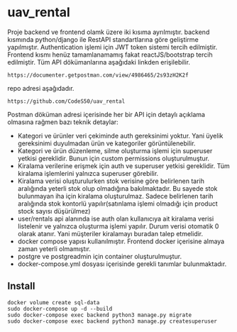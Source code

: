 # uav_rental
Proje backend ve frontend olamk üzere iki kısıma ayrılmıştır.
backend kısmında python/django ile RestAPI standartlarına göre geliştirme yapılmıştır.
Authentication işlemi için JWT token sistemi tercih edilmiştir.
Frontend kısmı henüz tamamlanamamış fakat reactJS/bootstrap tercih edilmiştir.
Tüm API dökümanlarına aşağıdaki linkden erişilebilir.
```
https://documenter.getpostman.com/view/4986465/2s93zH2K2f
```
repo adresi aşağıdadır.
```
https://github.com/CodeS50/uav_rental
```
Postman döküman adresi içerisinde her bir API için detaylı açıklama olmasına rağmen bazı teknik detaylar:
- Kategori ve ürünler veri çekiminde auth gereksinimi yoktur. Yani üyelik gereksinimi duyulmadan ürün ve kategoriler görüntülenebilir.
- Kategori ve ürün düzenleme, silme oluşturma işlemi için superuser yetkisi gereklidir. Bunun için custom permissions oluşturulmuştur.
- Kiralama verilerine erişmek için auth ve superuser yetkisi gereklidir. Tüm kiralama işlemlerini yalnızca superuser görebilir.
- Kiralama verisi oluşturulurken stok verisine göre belirlenen tarih aralığında yeterli stok olup olmadığına bakılmaktadır. Bu sayede stok bulunmayan iha için kiralama oluşturulmaz. Sadece belirlenen tarih aralığında stok kontorlü yapılır(satınlama işlemi olmadığı için product stock sayısı düşürülmez)
- user/rentals api alanında ise auth olan kullanıcıya ait kiralama verisi listelenir ve yalnızca oluşturma işlemi yapılır. Durum verisi otomatik 0 olarak atanır. Yani müşteriler kiralamayı buradan talep etmelidir.
- docker compose yapısı kullanılmıştır. Frontend docker içerisine almaya zaman yeterli olmamıştır.
- postgre ve postgreadmin için container oluşturulmuştur.
- docker-compose.yml dosyası içerisinde gerekli tanımlar bulunmaktadır.


## Install
```
docker volume create sql-data
sudo docker-compose up -d --build
sudo docker-compose exec backend python3 manage.py migrate
sudo docker-compose exec backend python3 manage.py createsuperuser
```
